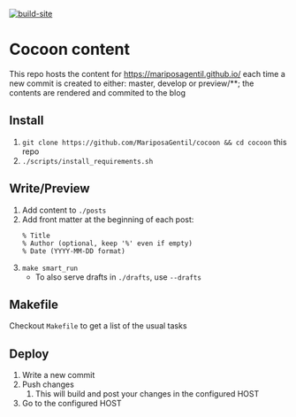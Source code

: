 [![build-site](https://github.com/MariposaGentil/cocoon/actions/workflows/build-site.yml/badge.svg?branch=master)](https://github.com/MariposaGentil/cocoon/actions/workflows/build-site.yml)

# Cocoon content
This repo hosts the content for https://mariposagentil.github.io/ each time a new commit is created to either: master, develop or preview/**; the contents are rendered and commited to the blog

## Install

1. `git clone https://github.com/MariposaGentil/cocoon && cd cocoon` this repo
1. `./scripts/install_requirements.sh`

## Write/Preview

1. Add content to `./posts`
1. Add front matter at the beginning of each post:
    ```
    % Title
    % Author (optional, keep '%' even if empty)
    % Date (YYYY-MM-DD format)
    ```
1. `make smart_run`
    - To also serve drafts in `./drafts`, use `--drafts`

## Makefile
Checkout `Makefile` to get a list of the usual tasks

## Deploy
1. Write a new commit
1. Push changes
    1. This will build and post your changes in the configured HOST
1. Go to the configured HOST

